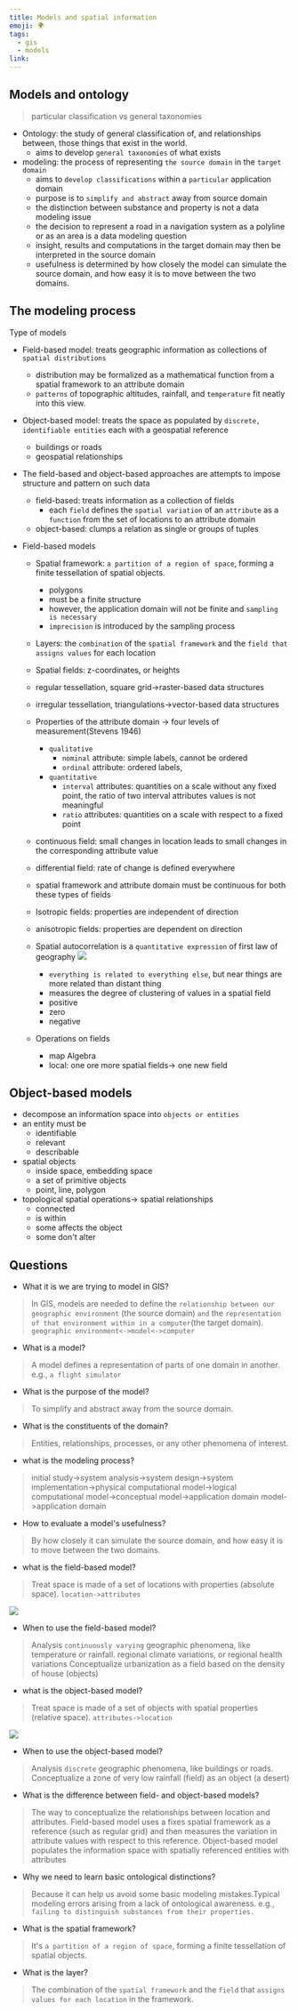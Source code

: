 ```yaml
---
title: Models and spatial information
emoji: 🌍
tags:
  - gis
  - models
link:
---
```


## Models and ontology

> particular classification vs general taxonomies

- Ontology: the study of general classification of, and relationships between, those things that exist in the world.
  - aims to develop `general taxonomies` of what exists
- modeling: the process of representing `the source domain` in the `target domain`
  - aims to `develop classifications` within a `particular` application domain
  - purpose is to `simplify and abstract` away from source domain
  - the distinction between substance and property is not a data modeling issue
  - the decision to represent a road in a navigation system as a polyline or as an area is a data modeling question
  - insight, results and computations in the target domain may then be interpreted in the source domain
  - usefulness is determined by how closely the model can simulate the source domain, and how easy it is to move between the two domains.

## The modeling process

Type of models

- Field-based model: treats geographic information as collections of `spatial distributions`
  - distribution may be formalized as a mathematical function from a spatial framework to an attribute domain
  - `patterns` of topographic altitudes, rainfall, and `temperature` fit neatly into this view.
- Object-based model: treats the space as populated by `discrete, identifiable entities` each with a geospatial reference
  - buildings or roads
  - geospatial relationships
- The field-based and object-based approaches are attempts to impose structure and pattern on such data
  - field-based: treats information as a collection of fields
    - each `field` defines the `spatial variation` of an `attribute` as a `function` from the set of locations to an attribute domain
  - object-based: clumps a relation as single or groups of tuples
- Field-based models

  - Spatial framework: `a partition of a region of space`, forming a finite tessellation of spatial objects.
    - polygons
    - must be a finite structure
    - however, the application domain will not be finite and `sampling is necessary`
    - `imprecision` is introduced by the sampling process
  - Layers: the `combination` of the `spatial framework` and the `field that assigns values` for each location
  - Spatial fields: z-coordinates, or heights
  - regular tessellation, square grid->raster-based data structures
  - irregular tessellation, triangulations->vector-based data structures
  - Properties of the attribute domain -> four levels of measurement(Stevens 1946)
    - `qualitative`
      - `nominal` attribute: simple labels, cannot be ordered
      - `ordinal` attribute: ordered labels,
    - `quantitative`
      - `interval` attributes: quantities on a scale without any fixed point, the ratio of two interval attributes values is not meaningful
      - `ratio` attributes: quantities on a scale with respect to a fixed point
  - continuous field: small changes in location leads to small changes in the corresponding attribute value
  - differential field: rate of change is defined everywhere
  - spatial framework and attribute domain must be continuous for both these types of fields
  - Isotropic fields: properties are independent of direction
  - anisotropic fields: properties are dependent on direction
  - Spatial autocorrelation is a `quantitative expression` of first law of geography
    ![](https://external-content.duckduckgo.com/iu/?u=http%3A%2F%2Fwww.geog.leeds.ac.uk%2Fcourses%2Flevel3%2Fgeog3150%2Flectures%2Flecture9%2Ffigures%2Fspatial_autocorrelation.png&f=1&nofb=1)

    - `everything is related to everything else`, but near things are more related than distant thing
    - measures the degree of clustering of values in a spatial field
    - positive
    - zero
    - negative

  - Operations on fields
    - map Algebra
    - local: one ore more spatial fields-> one new field

## Object-based models

- decompose an information space into `objects or entities`
- an entity must be
  - identifiable
  - relevant
  - describable
- spatial objects
  - inside space, embedding space
  - a set of primitive objects
  - point, line, polygon
- topological spatial operations-> spatial relationships
  - connected
  - is within
  - some affects the object
  - some don't alter

## Questions

- What it is we are trying to model in GIS?

> In GIS, models are needed to define the `relationship between our geographic environment` (the source domain) `and` the `representation of that environment within in a computer`(the target domain).
> `geographic environment<->model<->computer`

- What is a model?

> A model defines a representation of parts of one domain in another. e.g., `a flight simulator`

- What is the purpose of the model?

> To simplify and abstract away from the source domain.

- What is the constituents of the domain?

> Entities, relationships, processes, or any other phenomena of interest.

- what is the modeling process?

> initial study->system analysis->system design->system implementation->physical computational model->logical computational model->conceptual model->application domain model->application domain

- How to evaluate a model's usefulness?

> By how closely it can simulate the source domain, and how easy it is to move between the two domains.

- what is the field-based model?

> Treat space is made of a set of locations with properties (absolute space). `location->attributes`

![](images/field-based%20approach%20to%20geographic%20phenomena.png)

- When to use the field-based model?

> Analysis `continuously varying` geographic phenomena, like temperature or rainfall. regional climate variations, or regional health variations
> Conceptualize urbanization as a field based on the density of house (objects)

- what is the object-based model?

> Treat space is made of a set of objects with spatial properties (relative space). `attributes->location`

![](images/object-based%20approach%20to%20geographic%20phenomena.png)

- When to use the object-based model?

> Analysis `discrete` geographic phenomena, like buildings or roads.
> Conceptualize a zone of very low rainfall (field) as an object (a desert)

- What is the difference between field- and object-based models?

> The way to conceptualize the relationships between location and attributes.
> Field-based model uses a fixes spatial framework as a reference (such as regular grid) and then measures the variation in attribute values with respect to this reference.
> Object-based model populates the information space with spatially referenced entities with attributes

- Why we need to learn basic ontological distinctions?

> Because it can help us avoid some basic modeling mistakes.Typical modeling errors arising from a lack of ontological awareness. e.g., `failing to distinguish substances from their properties.`

- What is the spatial framework?

> It's `a partition of a region of space`, forming a finite tessellation of spatial objects.

- What is the layer?

> The combination of the `spatial framework` and the `field` that `assigns values for each location` in the framework.
